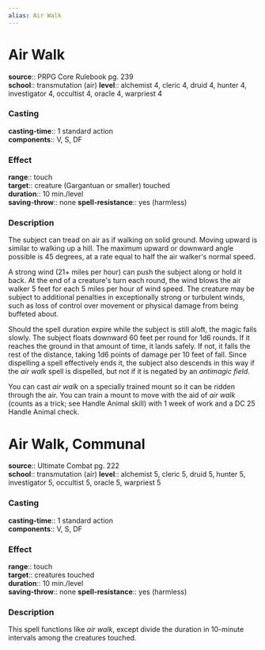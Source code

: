 ```yaml
---
alias: Air Walk
---
```


# Air Walk 

**source**:: PRPG Core Rulebook pg. 239  
**school**:: transmutation (air)
**level**:: alchemist 4, cleric 4, druid 4, hunter 4, investigator 4, occultist 4, oracle 4, warpriest 4

### Casting 

**casting-time**:: 1 standard action  
**components**:: V, S, DF

### Effect 

**range**:: touch  
**target**:: creature (Gargantuan or smaller) touched  
**duration**:: 10 min./level  
**saving-throw**:: none
**spell-resistance**:: yes (harmless)

### Description 

The subject can tread on air as if walking on solid ground. Moving upward is similar to walking up a hill. The maximum upward or downward angle possible is 45 degrees, at a rate equal to half the air walker's normal speed.  
  
A strong wind (21+ miles per hour) can push the subject along or hold it back. At the end of a creature's turn each round, the wind blows the air walker 5 feet for each 5 miles per hour of wind speed. The creature may be subject to additional penalties in exceptionally strong or turbulent winds, such as loss of control over movement or physical damage from being buffeted about.  
  
Should the spell duration expire while the subject is still aloft, the magic fails slowly. The subject floats downward 60 feet per round for 1d6 rounds. If it reaches the ground in that amount of time, it lands safely. If not, it falls the rest of the distance, taking 1d6 points of damage per 10 feet of fall. Since dispelling a spell effectively ends it, the subject also descends in this way if the *air walk* spell is dispelled, but not if it is negated by an *antimagic field*.  
  
You can cast *air walk* on a specially trained mount so it can be ridden through the air. You can train a mount to move with the aid of *air walk* (counts as a trick; see Handle Animal skill) with 1 week of work and a DC 25 Handle Animal check.

# Air Walk, Communal 

**source**:: Ultimate Combat pg. 222  
**school**:: transmutation (air)
**level**:: alchemist 5, cleric 5, druid 5, hunter 5, investigator 5, occultist 5, oracle 5, warpriest 5

### Casting 

**casting-time**:: 1 standard action  
**components**:: V, S, DF

### Effect 

**range**:: touch  
**target**:: creatures touched  
**duration**:: 10 min./level  
**saving-throw**:: none
**spell-resistance**:: yes (harmless)

### Description 

This spell functions like *air walk*, except divide the duration in 10-minute intervals among the creatures touched.
